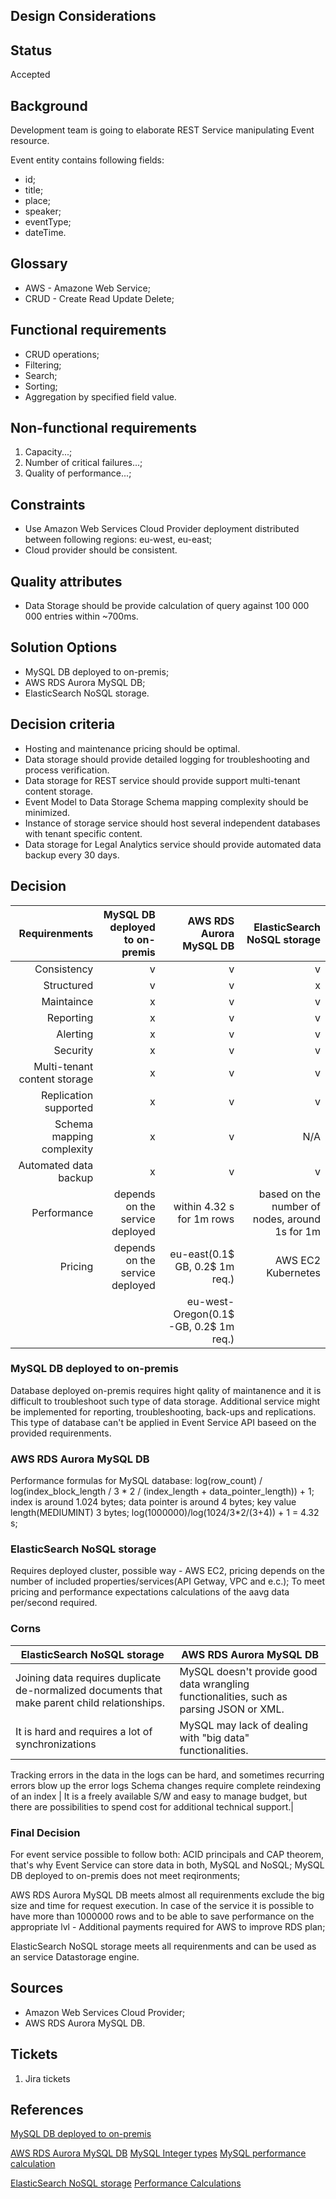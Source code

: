 ## Design Considerations 

## Status
Accepted

## Background

Development team is going to elaborate REST Service manipulating Event resource.

Event entity contains following fields:
-   id;
-   title;
-   place;
-   speaker;
-   eventType;
-   dateTime.

## Glossary

- AWS - Amazone Web Service;
- CRUD - Create Read Update Delete;

## Functional requirements
- CRUD operations;
- Filtering;
- Search;
- Sorting;
- Aggregation by specified field value.

## Non-functional requirements

1) Capacity...;
2) Number of critical failures...;
3) Quality of performance...;


## Constraints

- Use Amazon Web Services Cloud Provider deployment distributed between following regions: eu-west, eu-east;
- Cloud provider should be consistent.

## Quality attributes

- Data Storage should be provide calculation of query against 100 000 000 entries within ~700ms.

## Solution Options

- MySQL DB deployed to on-premis;
- AWS RDS Aurora MySQL DB;
- ElasticSearch NoSQL storage.

## Decision criteria
- Hosting and maintenance pricing should be optimal.
- Data storage should provide detailed logging for troubleshooting and process verification.
- Data storage for REST service should provide support multi-tenant content storage.
- Event Model to Data Storage Schema mapping complexity should be minimized.
- Instance of storage service should host several independent databases with tenant specific content.
- Data storage for Legal Analytics service should provide automated data backup every 30 days.

## Decision

| Requirenments  	| MySQL DB deployed to on-premis  	|  AWS RDS Aurora MySQL DB 	| ElasticSearch NoSQL storage  	|
|----------------:|----------------------------------:|--------------------------:|------------------------------:|
| Consistency     |                v                  |            v              |              v                |
| Structured      |                v                  |            v              |              x                |
| Maintaince      |                x                  |            v              |              v                |
| Reporting       |                x                  |            v              |              v                |
| Alerting        |                x                  |            v              |              v                |
| Security        |                x                  |            v              |              v                |
| Multi-tenant content storage|    x                  |            v              |              v                |
| Replication supported |          x                  |            v              |              v                |
| Schema mapping complexity|       x                  |            v              |              N/A              |
| Automated data backup|           x                  |            v              |              v                |
| Performance     | depends on the service deployed   | within 4.32 s for 1m rows | based on the number of nodes, around 1s for 1m|
| Pricing         | depends on the service deployed   | eu-east(0.1$ GB, 0.2$ 1m req.)|AWS EC2 Kubernetes|
|                 |                                   | eu-west-Oregon(0.1$ -GB, 0.2$ 1m req.) |

### MySQL DB deployed to on-premis
Database deployed on-premis requires hight qality of maintanence and it is difficult to troubleshoot such type of data storage.
Additional service might be implemented for reporting, troubleshooting, back-ups and replications. 
This type of database can't be applied in Event Service API baseed on the provided requirenments.

### AWS RDS Aurora MySQL DB
Performance formulas for MySQL database: 
log(row_count) / log(index_block_length / 3 * 2 / (index_length + data_pointer_length)) + 1;
index is around 1.024 bytes;
data pointer is around 4 bytes;
key value length(MEDIUMINT) 3 bytes;
log(1000000)/log(1024/3*2/(3+4)) + 1 = 4.32 s;

### ElasticSearch NoSQL storage
Requires deployed cluster, possible way - AWS EC2, pricing depends on the number of included properties/services(API Getway, VPC and e.c.);
To meet pricing and performance expectations calculations of the aavg data per/second required.

### Corns 
|ElasticSearch NoSQL storage | AWS RDS Aurora MySQL DB |
|-------------------|-----------------------------------|
|Joining data requires duplicate de-normalized documents that make parent child relationships. |MySQL doesn't provide good data wrangling functionalities, such as parsing JSON or XML. |
|It is hard and requires a lot of synchronizations |MySQL may lack of dealing with "big data" functionalities. |
Tracking errors in the data in the logs can be hard, and sometimes recurring errors blow up the error logs
Schema changes require complete reindexing of an index | It is a freely available S/W and easy to manage budget, but there are possibilities to spend cost for additional technical support.|  


### Final Decision
For event service possible to follow both: ACID principals and CAP theorem, that's why Event Service can store data in both, MySQL and NoSQL;
MySQL DB deployed to on-premis does not meet reqironments;

AWS RDS Aurora MySQL DB meets almost all requirenments exclude the big size and time for request execution. In case of the service it is possible to have more than 1000000 rows and to be able to save performance on the appropriate lvl - Additional payments required for AWS to improve RDS plan;

ElasticSearch NoSQL storage meets all requirenments and can be used as an service Datastorage engine. 

## Sources
- Amazon Web Services Cloud Provider;
- AWS RDS Aurora MySQL DB.

## Tickets

1) Jira tickets

## References

[MySQL DB deployed to on-premis](https://www.oracle.com/mysql/)

[AWS RDS Aurora MySQL DB](https://docs.aws.amazon.com/AmazonRDS/latest/AuroraUserGuide/Aurora.AuroraMySQL.html)
[MySQL Integer types](https://dev.mysql.com/doc/refman/8.0/en/integer-types.html)
[MySQL performance calculation](https://dev.mysql.com/doc/refman/8.0/en/estimating-performance.html)

[ElasticSearch NoSQL storage](https://www.elastic.co/elasticsearch/features)
[Performance Calculations](https://www.elastic.co/blog/benchmarking-and-sizing-your-elasticsearch-cluster-for-logs-and-metrics)